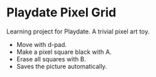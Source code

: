 # Playdate Pixel Grid

Learning project for Playdate. A trivial pixel art toy.

- Move with d-pad.
- Make a pixel square black with A.
- Erase all squares with B.
- Saves the picture automatically.
